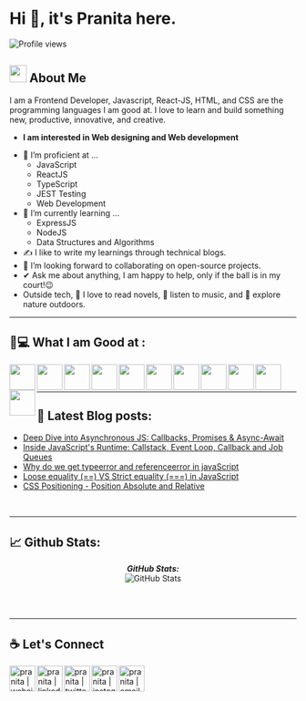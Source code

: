 # Hi 👋, it's Pranita here.

![Profile views](https://visitor-badge.laobi.icu/badge?page_id=pranita09.repoName)<br/>

## <img src="https://media.giphy.com/media/ObNTw8Uzwy6KQ/giphy.gif" width="30px">&nbsp;About Me

I am a Frontend Developer, Javascript, React-JS, HTML, and CSS are the programming languages I am good at. I love to learn and build something new, productive, innovative, and creative.

- **I am interested in Web designing and Web development**

* 🎯 I’m proficient at ...
  - JavaScript
  - ReactJS
  - TypeScript
  - JEST Testing
  - Web Development
* 🌱 I’m currently learning ...
  - ExpressJS
  - NodeJS
  - Data Structures and Algorithms
* ✍️ I like to write my learnings through technical blogs.
* 👯 I’m looking forward to collaborating on open-source projects.
* ✔ Ask me about anything, I am happy to help, only if the ball is in my court!😉<br>
* Outside tech, 📖 I love to read novels, 🎵 listen to music, and 🌴 explore nature outdoors.

---

## 👩💻 What I am Good at ‍:

<img align="left" width="45px" src="https://img.icons8.com/color/48/000000/html-5--v1.png"/> 
<img align="left" width="45px" src="https://img.icons8.com/color/48/000000/css3.png"/> 
<img align="left" width="45px" src="https://img.icons8.com/color/48/000000/javascript--v1.png"/> 
<img align="left" width="45px" src="https://img.icons8.com/office/48/000000/react.png"/> 
<img align="left" width="45px" src="https://img.icons8.com/color/48/000000/mongodb.png"/>
<img align="left" width="45px" src="https://img.icons8.com/color/48/000000/npm.png"/>
<img align="left" width="45px" src="https://img.icons8.com/fluency/256/node-js.png"/>
<img align="left" width="45px" src="https://img.icons8.com/color/256/git.png" />
<img align="left" width="45px" src="https://img.icons8.com/?size=512&id=CIAZz2CYc6Kc&format=png" />
<img align="left" width="45px" src="https://img.icons8.com/?size=512&id=gFw7X5Tbl3ss&format=png" />
<img align="left" width="45px" height="45px" src="https://vitejs.dev/logo.svg" />

<br><br>

---

## 📕 Latest Blog posts:

- <a href="https://pranita.hashnode.dev/deep-dive-into-asynchronous-js-callbacks-promises-async-await">Deep Dive into Asynchronous JS: Callbacks, Promises & Async-Await</a>
- <a href="https://pranita.hashnode.dev/inside-javascripts-runtime-callstack-event-loop-callback-and-job-queues">Inside JavaScript's Runtime: Callstack, Event Loop, Callback and Job Queues</a>
- <a href="https://pranita.hashnode.dev/why-do-we-get-typeerror-and-referenceerror-in-javascript">Why do we get typeerror and referenceerror in javaScript</a>
- <a href="https://pranita.hashnode.dev/loose-equality-vs-strict-equality">Loose equality (==) VS Strict equality (===) in JavaScript</a>
- <a href="https://pranita.hashnode.dev/css-positioning-position-absolute-and-relative">CSS Positioning - Position Absolute and Relative</a>

<br>

---

## 📈 Github Stats:

<div>
<!--   <p align="center">
    <b><em>Now listening to:</em></b> <br/>
    <img src="https://spotify-github-profile.vercel.app/api/view?uid=Bhargavi-hash&cover_image=true&theme=novatorem" alt="Now Listenting to" />
  </p> -->
  
  <p align="center">
  <b><em>GitHub Stats:</em></b> <br/>
    <img src="https://github-readme-streak-stats.herokuapp.com/?user=pranita09" alt="GitHub Stats" /> <br/><br/>
  
</div>

<!-- ![My github status](https://github-readme-stats.vercel.app/api?username=pranita09&show_icons=true&include_all_commits=true)
![Top Langs](https://github-readme-stats.vercel.app/api/top-langs/?username=pranita09&layout=compact) -->

<br>

---

## ☕ Let's Connect

<!-- [![@pranita-fulsundar](https://img.icons8.com/fluency/48/000000/instagram-new.png "@anushkawijegoonawardana97")](https://www.instagram.com/anushkawijegoonawardana97/)
[![@AnushkaWijegoonawardana97](https://img.icons8.com/fluency/48/000000/facebook.png "@AnushkaWijegoonawardana97")](https://www.facebook.com/AnushkaWijegoonawardana97)
[![@anushkawijegoonawardana97](https://img.icons8.com/fluency/48/000000/linkedin.png "@anushkawijegoonawardana97")](https://www.linkedin.com/in/anushkawijegoonawardana97/) ![@anushka_wije](https://img.icons8.com/fluency/48/000000/twitter-squared.png "@anushka_wije")](https://twitter.com/anushka_wije)
[![@0711971313](https://img.icons8.com/fluency/48/000000/phone-disconnected.png "@0711971313")](tel:0711971313)
[![@anushkaduwolka123@gmail.com](https://img.icons8.com/fluency/48/000000/apple-mail.png "@anushkaduwolka123@gmail.com")](anushkaduwolka123@gmail.com) -->

[<img align="left" alt="pranita | website" width="45px" src="https://img.icons8.com/cotton/256/website.png" />][website]
[<img align="left" alt="pranita | linkedin" width="45px" src="https://img.icons8.com/fluency/48/000000/linkedin.png" />][linkedin]
[<img align="left" alt="pranita | twitter" width="45px" src="https://img.icons8.com/fluency/48/000000/twitter-squared.png" />][twitter]
[<img align="left" alt="pranita | instagram" width="45px" src="https://img.icons8.com/fluency/48/000000/instagram-new.png" />][instagram]
[<img align="left" alt="pranita | email" width="45px" src="https://img.icons8.com/fluency/48/000000/apple-mail.png" />](pfulsundar8@gmail.com)

<br>

[website]: https://pranita-fulsundar.netlify.app/
[linkedin]: https://www.linkedin.com/in/pranita-fulsundar-8952711a6/
[twitter]: https://twitter.com/pranita0709
[instagram]: https://www.instagram.com/pranita.fulsundar/
[gmail]: pfulsundar8@gmail.com

<!-- Refer to this video to make updates in the future: https://www.youtube.com/watch?v=ECuqb5Tv9qI&ab_channel=codeSTACKr
Also, workflow is not working, Added the blogs manually-->
